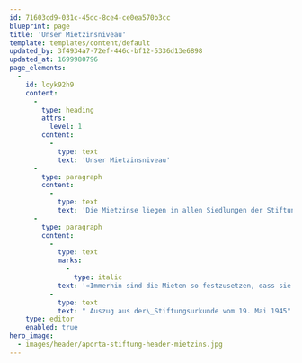 ```yaml
---
id: 71603cd9-031c-45dc-8ce4-ce0ea570b3cc
blueprint: page
title: 'Unser Mietzinsniveau'
template: templates/content/default
updated_by: 3f4934a7-72ef-446c-bf12-5336d13e6898
updated_at: 1699980796
page_elements:
  -
    id: loyk92h9
    content:
      -
        type: heading
        attrs:
          level: 1
        content:
          -
            type: text
            text: 'Unser Mietzinsniveau'
      -
        type: paragraph
        content:
          -
            type: text
            text: 'Die Mietzinse liegen in allen Siedlungen der Stiftung unter dem 30%-Quantil. In den meisten Stadtkreisen sogar unter dem 10%-Quantil. Die Mietzinse erfüllen somit den Anspruch von Dr. Stephan à Porta auch heute:'
      -
        type: paragraph
        content:
          -
            type: text
            marks:
              -
                type: italic
            text: '«Immerhin sind die Mieten so festzusetzen, dass sie im Allgemeinen gegenüber solchen anderer vergleichbarer Wohnungen in der Stadt Zürich noch als vorteilhaft angesprochen werden können.»'
          -
            type: text
            text: " Auszug aus der\_Stiftungsurkunde vom 19. Mai 1945"
    type: editor
    enabled: true
hero_image:
  - images/header/aporta-stiftung-header-mietzins.jpg
---
```

